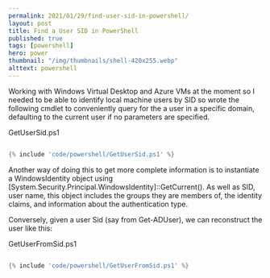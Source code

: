```yaml
---
permalink: 2021/01/29/find-user-sid-in-powershell/
layout: post
title: Find a User SID in PowerShell
published: true
tags: [powershell]
hero: power
thumbnail: "/img/thumbnails/shell-420x255.webp"
alttext: powershell
---
```


Working with Windows Virtual Desktop and Azure VMs at the moment so I needed to be able to identify local machine users
by SID so wrote the following cmdlet to conveniently query for the a user in a specific domain, defaulting to the current user if no parameters are specified.

GetUserSid.ps1
```powershell

{% include 'code/powershell/GetUserSid.ps1' %}

```

Another way of doing this to get more complete information is to instantiate a WindowsIdentity object using [System.Security.Principal.WindowsIdentity]::GetCurrent(). As well as SID, user name, this object includes the groups they are members of, the identity claims, and information about the authentication type.

Conversely, given a user Sid (say from Get-ADUser), we can reconstruct the user like this:

GetUserFromSid.ps1
```powershell

{% include 'code/powershell/GetUserFromSid.ps1' %}

```
